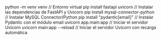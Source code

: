 python -m venv venv // Entorno virtual
pip install fastapi uvicorn // Instalar las dependencias de FastAPI y Uvicorn
pip install mysql-connector-python // Instalar MySQL Connector/Python
pip install "pydantic[email]" // Instalar Pydantic con el módulo email
uvicorn app.main:app // Iniciar el servidor Uvicorn
uvicorn main:app --reload // Iniciar el servidor Uvicorn con recarga automática
